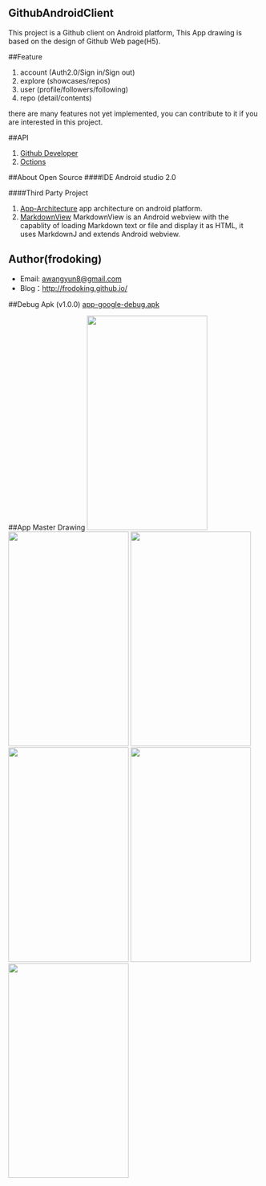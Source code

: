 ## GithubAndroidClient 

This project is a Github client on Android platform, This App drawing  is based on the design of Github Web page(H5).

##Feature
1. account (Auth2.0/Sign in/Sign out)
2. explore (showcases/repos)
3. user (profile/followers/following)
4. repo (detail/contents)

there are many features not yet implemented, you can contribute to it if you are interested in this project.

##API
1. [Github Developer](https://developer.github.com/v3/)
2. [Octions](https://octicons.github.com/)
 
##About Open Source
####IDE
Android studio 2.0

####Third Party Project
1. [App-Architecture](https://github.com/frodoking/App-Architecture.git)
    app architecture on android platform.
2. [MarkdownView](https://github.com/falnatsheh/MarkdownView)
    MarkdownView is an Android webview with the capablity of loading Markdown text or file and display it as HTML, it uses MarkdownJ and extends Android webview.

## Author(frodoking)
* Email: awangyun8@gmail.com
* Blog：http://frodoking.github.io/

##Debug Apk (v1.0.0)
[app-google-debug.apk](https://github.com/frodoking/GithubAndroidClient/releases/download/v1.0.0/app-google-debug.apk)

##App Master Drawing
<img  src="http://frodoking.github.io/img/github-client/home.png" width="240" height="427">
<img  src="http://frodoking.github.io/img/github-client/drawer.png" width="240" height="427">
<img  src="http://frodoking.github.io/img/github-client/explore.png" width="240" height="427">
<img  src="http://frodoking.github.io/img/github-client/explore-second.png" width="240" height="427">
<img  src="http://frodoking.github.io/img/github-client/user.png" width="240" height="427">
<img  src="http://frodoking.github.io/img/github-client/repo.png" width="240" height="427">



